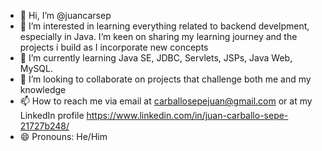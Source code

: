 - 👋 Hi, I’m @juancarsep
- 👀 I’m interested in learning everything related to backend develpment, especially in Java. I’m keen on sharing my learning journey and the projects i build as I incorporate new concepts
- 🌱 I’m currently learning Java SE, JDBC, Servlets, JSPs, Java Web, MySQL.
- 💞️ I’m looking to collaborate on projects that challenge both me and my knowledge
- 📫 How to reach me via email at carballosepejuan@gmail.com or at my LinkedIn profile https://www.linkedin.com/in/juan-carballo-sepe-21727b248/
- 😄 Pronouns: He/Him

